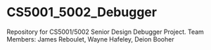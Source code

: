 # CS5001_5002_Debugger
Repository for CS5001/5002 Senior Design Debugger Project.  Team Members: James Reboulet, Wayne Hafeley, Deion Booher
